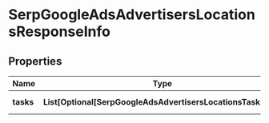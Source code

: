 # SerpGoogleAdsAdvertisersLocationsResponseInfo


## Properties

| Name | Type | Description | Notes |
|------------ | ------------- | ------------- | -------------|
**tasks** | **List[Optional[SerpGoogleAdsAdvertisersLocationsTaskInfo]]** | array of tasks |[optional]|
